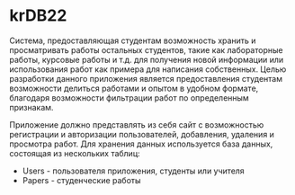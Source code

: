 # krDB22
Система, предоставляющая студентам возможность хранить и просматривать работы остальных студентов, такие как лабораторные работы, курсовые работы и т.д. 
для получения новой информации или использования работ как примера для написания собственных. Целью разработки данного приложения является предоставления студентам возможности делиться работами и опытом в удобном формате, 
благодаря возможности фильтрации работ по определенным признакам.

Приложение должно представлять из себя сайт с возможностью регистрации и авторизации пользователей, добавления, удаления и просмотра работ.
Для хранения данных используется база данных, состоящая из нескольких таблиц:
- Users - пользователя приложения, студенты или учителя
- Papers - студенческие работы
